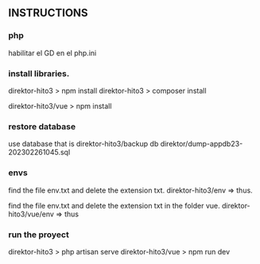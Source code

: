 ## INSTRUCTIONS

### php

habilitar el GD en el php.ini

### install libraries.


direktor-hito3 > npm install
direktor-hito3 > composer install

direktor-hito3/vue > npm install

### restore database

use database that is
direktor-hito3/backup db direktor/dump-appdb23-202302261045.sql

### envs

find the file env.txt and delete the extension txt.
direktor-hito3/env     => thus.


find the file env.txt and delete the extension txt in the folder vue.
direktor-hito3/vue/env    => thus


### run the proyect
direktor-hito3 > php artisan serve
direktor-hito3/vue > npm run dev

